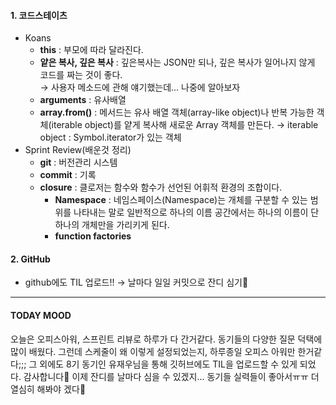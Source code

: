 #### 1. 코드스테이츠

- Koans
  - **this** : 부모에 따라 달라진다.
  - **얕은 복사, 깊은 복사** : 깊은복사는 JSON만 되나, 깊은 복사가 일어나지 않게 코드를 짜는 것이 좋다.<br />
    → 사용자 메소드에 관해 얘기했는데... 나중에 알아보자
  - **arguments** : 유사배열
  - **array.from()** : 메서드는 유사 배열 객체(array-like object)나 반복 가능한 객체(iterable object)를 얕게 복사해 새로운 Array 객체를 만든다.
    → iterable object : Symbol.iterator가 있는 객체
- Sprint Review(배운것 정리)
  - **git** : 버전관리 시스템
  - **commit** : 기록
  - **closure** : 클로저는 함수와 함수가 선언된 어휘적 환경의 조합이다.
    - **Namespace** : 네임스페이스(Namespace)는 개체를 구분할 수 있는 범위를 나타내는 말로 일반적으로 하나의 이름 공간에서는 하나의 이름이 단 하나의 개체만을 가리키게 된다.
    - **function factories**

#### 2. GitHub

- github에도 TIL 업로드!!
  → 날마다 일일 커밋으로 잔디 심기🥰

---

#### TODAY MOOD

오늘은 오피스아워, 스프린트 리뷰로 하루가 다 간거같다.
동기들의 다양한 질문 덕택에 많이 배웠다.
그런데 스케줄이 왜 이렇게 설정되었는지, 하루종일 오피스 아워만 한거같다;;;
그 외에도 8기 동기인 유재우님을 통해 깃허브에도 TIL을 업로드할 수 있게 되었다. 감사합니다🙏
이제 잔디를 날마다 심을 수 있겠지...
동기들 실력들이 좋아서ㅠㅠ 더 열심히 해봐야 겠다👾
